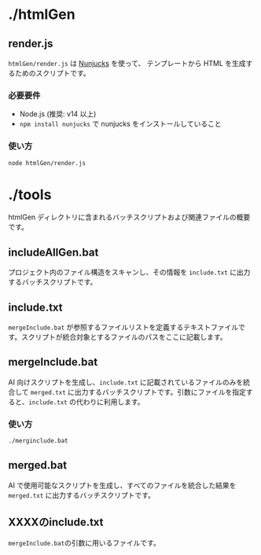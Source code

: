 # ./htmlGen

## render.js

`htmlGen/render.js` は [Nunjucks](https://mozilla.github.io/nunjucks/) を使って、
テンプレートから HTML を生成するためのスクリプトです。

### 必要要件

- Node.js (推奨: v14 以上)
- `npm install nunjucks` で nunjucks をインストールしていること

### 使い方

```bash
node htmlGen/render.js
```

# ./tools

htmlGen ディレクトリに含まれるバッチスクリプトおよび関連ファイルの概要です。

## includeAllGen.bat
プロジェクト内のファイル構造をスキャンし、その情報を `include.txt` に出力するバッチスクリプトです。

## include.txt
`mergeInclude.bat` が参照するファイルリストを定義するテキストファイルです。スクリプトが統合対象とするファイルのパスをここに記載します。

## mergeInclude.bat
AI 向けスクリプトを生成し、`include.txt` に記載されているファイルのみを統合して `merged.txt` に出力するバッチスクリプトです。引数にファイルを指定すると、`include.txt` の代わりに利用します。

### 使い方

```bat
./merginclude.bat
```


## merged.bat
AI で使用可能なスクリプトを生成し、すべてのファイルを統合した結果を `merged.txt` に出力するバッチスクリプトです。

## XXXXのinclude.txt
`mergeInclude.bat`の引数に用いるファイルです。
